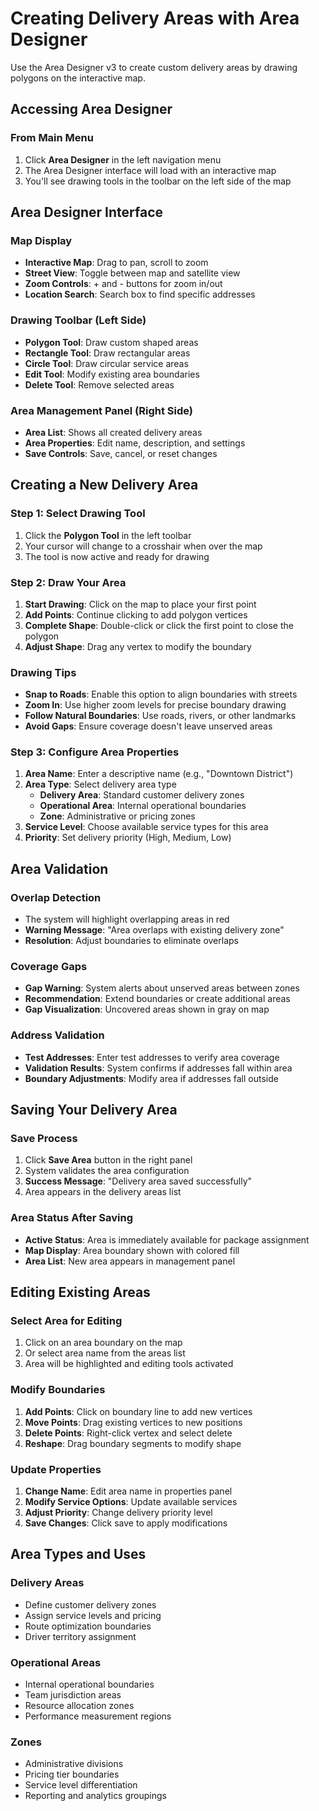 # Creating Delivery Areas with Area Designer

Use the Area Designer v3 to create custom delivery areas by drawing polygons on the interactive map.

## Accessing Area Designer

### From Main Menu
1. Click **Area Designer** in the left navigation menu
2. The Area Designer interface will load with an interactive map
3. You'll see drawing tools in the toolbar on the left side of the map

## Area Designer Interface

### Map Display
- **Interactive Map**: Drag to pan, scroll to zoom
- **Street View**: Toggle between map and satellite view
- **Zoom Controls**: + and - buttons for zoom in/out
- **Location Search**: Search box to find specific addresses

### Drawing Toolbar (Left Side)
- **Polygon Tool**: Draw custom shaped areas
- **Rectangle Tool**: Draw rectangular areas
- **Circle Tool**: Draw circular service areas
- **Edit Tool**: Modify existing area boundaries
- **Delete Tool**: Remove selected areas

### Area Management Panel (Right Side)
- **Area List**: Shows all created delivery areas
- **Area Properties**: Edit name, description, and settings
- **Save Controls**: Save, cancel, or reset changes

## Creating a New Delivery Area

### Step 1: Select Drawing Tool
1. Click the **Polygon Tool** in the left toolbar
2. Your cursor will change to a crosshair when over the map
3. The tool is now active and ready for drawing

### Step 2: Draw Your Area
1. **Start Drawing**: Click on the map to place your first point
2. **Add Points**: Continue clicking to add polygon vertices
3. **Complete Shape**: Double-click or click the first point to close the polygon
4. **Adjust Shape**: Drag any vertex to modify the boundary

### Drawing Tips
- **Snap to Roads**: Enable this option to align boundaries with streets
- **Zoom In**: Use higher zoom levels for precise boundary drawing
- **Follow Natural Boundaries**: Use roads, rivers, or other landmarks
- **Avoid Gaps**: Ensure coverage doesn't leave unserved areas

### Step 3: Configure Area Properties
1. **Area Name**: Enter a descriptive name (e.g., "Downtown District")
2. **Area Type**: Select delivery area type
   - **Delivery Area**: Standard customer delivery zones
   - **Operational Area**: Internal operational boundaries
   - **Zone**: Administrative or pricing zones
3. **Service Level**: Choose available service types for this area
4. **Priority**: Set delivery priority (High, Medium, Low)

## Area Validation

### Overlap Detection
- The system will highlight overlapping areas in red
- **Warning Message**: "Area overlaps with existing delivery zone"
- **Resolution**: Adjust boundaries to eliminate overlaps

### Coverage Gaps
- **Gap Warning**: System alerts about unserved areas between zones
- **Recommendation**: Extend boundaries or create additional areas
- **Gap Visualization**: Uncovered areas shown in gray on map

### Address Validation
- **Test Addresses**: Enter test addresses to verify area coverage
- **Validation Results**: System confirms if addresses fall within area
- **Boundary Adjustments**: Modify area if addresses fall outside

## Saving Your Delivery Area

### Save Process
1. Click **Save Area** button in the right panel
2. System validates the area configuration
3. **Success Message**: "Delivery area saved successfully"
4. Area appears in the delivery areas list

### Area Status After Saving
- **Active Status**: Area is immediately available for package assignment
- **Map Display**: Area boundary shown with colored fill
- **Area List**: New area appears in management panel

## Editing Existing Areas

### Select Area for Editing
1. Click on an area boundary on the map
2. Or select area name from the areas list
3. Area will be highlighted and editing tools activated

### Modify Boundaries
1. **Add Points**: Click on boundary line to add new vertices
2. **Move Points**: Drag existing vertices to new positions
3. **Delete Points**: Right-click vertex and select delete
4. **Reshape**: Drag boundary segments to modify shape

### Update Properties
1. **Change Name**: Edit area name in properties panel
2. **Modify Service Options**: Update available services
3. **Adjust Priority**: Change delivery priority level
4. **Save Changes**: Click save to apply modifications

## Area Types and Uses

### Delivery Areas
- Define customer delivery zones
- Assign service levels and pricing
- Route optimization boundaries
- Driver territory assignment

### Operational Areas
- Internal operational boundaries
- Team jurisdiction areas  
- Resource allocation zones
- Performance measurement regions

### Zones
- Administrative divisions
- Pricing tier boundaries
- Service level differentiation
- Reporting and analytics groupings